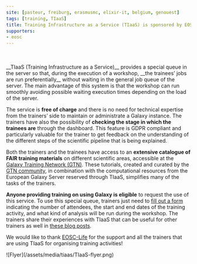 ```yaml
---
site: [pasteur, freiburg, erasmusmc, elixir-it, belgium, genouest]
tags: [training, TIaaS]
title: Training Infrastructure as a Service (TIaaS) is sponsored by EOSC-Life
supporters:
- eosc
---
```


<div class="row">
<div class="col-md-6" markdown="1">
<br><br>
__TIaaS (Training Infrastructure as a Service)__ provides a special queue in the server so that, during the execution of a workshop, __the trainees’ jobs
are run preferentially__ without waiting in the general job queue of the server. The main advantage of this system is that the workshop
can run smoothly avoiding possible waiting execution times depending on the load of the server.

The service is __free of charge__ and there is no need for technical expertise from the trainers’ side to maintain or administrate a Galaxy instance.
The trainers have also the possibility of __checking the stage in which the trainees are__ through the dashboard. This feature is GDPR compliant and
particularly valuable for the trainer to get feedback on the understanding of the different steps of the scientific pipeline that is being explained.

Both the trainers and the trainees have access to an __extensive catalogue of FAIR training materials__ on different scientific areas, accessible at
the [Galaxy Training Network (GTN)](https://training.galaxyproject.org/). These tutorials, created and curated by the
[GTN community](https://training.galaxyproject.org/training-material/hall-of-fame), in combination with the computational
resources from the European Galaxy Server reserved through TIaaS, simplifies many of the tasks of the trainers.

__Anyone providing training on using Galaxy is eligible__ to request the use of this service. To use this special queue,
trainers just need to [fill out a form](https://galaxyproject.eu/tiaas) indicating the number of attendees, the start and
end dates of the training activity, and what kind of analysis will be run during the workshop.
The trainers share their experiences with TIaaS that can be useful for other trainers as well in [these blog posts](https://galaxyproject.eu/news?tag=TIaaS).

We would like to thank [EOSC-Life](https://www.eosc-life.eu/) for the support and all the trainers that are using
TIaaS for organising training activities!

</div>
<div class="col-md-6" markdown="1">
![Flyer](/assets/media/tiaas/TIaaS-flyer.png)
</div>
</div>

<br>

